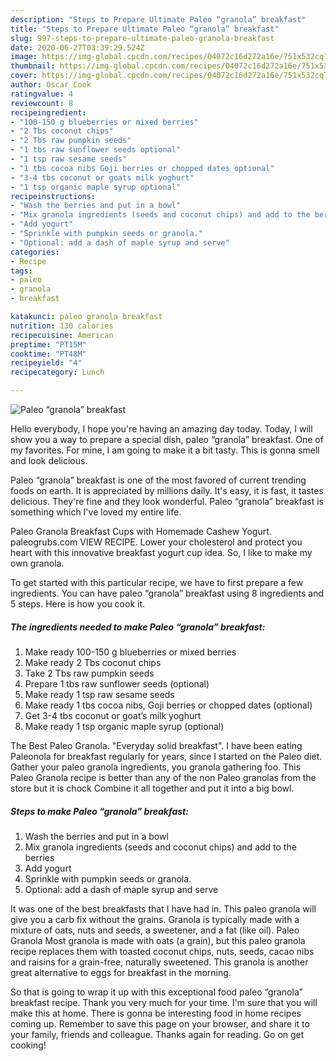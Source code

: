 ```yaml
---
description: "Steps to Prepare Ultimate Paleo “granola” breakfast"
title: "Steps to Prepare Ultimate Paleo “granola” breakfast"
slug: 997-steps-to-prepare-ultimate-paleo-granola-breakfast
date: 2020-06-27T03:39:29.524Z
image: https://img-global.cpcdn.com/recipes/04072c16d272a16e/751x532cq70/paleo-granola-breakfast-recipe-main-photo.jpg
thumbnail: https://img-global.cpcdn.com/recipes/04072c16d272a16e/751x532cq70/paleo-granola-breakfast-recipe-main-photo.jpg
cover: https://img-global.cpcdn.com/recipes/04072c16d272a16e/751x532cq70/paleo-granola-breakfast-recipe-main-photo.jpg
author: Oscar Cook
ratingvalue: 4
reviewcount: 8
recipeingredient:
- "100-150 g blueberries or mixed berries"
- "2 Tbs coconut chips"
- "2 Tbs raw pumpkin seeds"
- "1 tbs raw sunflower seeds optional"
- "1 tsp raw sesame seeds"
- "1 tbs cocoa nibs Goji berries or chopped dates optional"
- "3-4 tbs coconut or goats milk yoghurt"
- "1 tsp organic maple syrup optional"
recipeinstructions:
- "Wash the berries and put in a bowl"
- "Mix granola ingredients (seeds and coconut chips) and add to the berries"
- "Add yogurt"
- "Sprinkle with pumpkin seeds or granola."
- "Optional: add a dash of maple syrup and serve"
categories:
- Recipe
tags:
- paleo
- granola
- breakfast

katakunci: paleo granola breakfast 
nutrition: 130 calories
recipecuisine: American
preptime: "PT15M"
cooktime: "PT48M"
recipeyield: "4"
recipecategory: Lunch

---
```



![Paleo “granola” breakfast](https://img-global.cpcdn.com/recipes/04072c16d272a16e/751x532cq70/paleo-granola-breakfast-recipe-main-photo.jpg)

Hello everybody, I hope you're having an amazing day today. Today, I will show you a way to prepare a special dish, paleo “granola” breakfast. One of my favorites. For mine, I am going to make it a bit tasty. This is gonna smell and look delicious.

Paleo “granola” breakfast is one of the most favored of current trending foods on earth. It is appreciated by millions daily. It's easy, it is fast, it tastes delicious. They're fine and they look wonderful. Paleo “granola” breakfast is something which I've loved my entire life.

Paleo Granola Breakfast Cups with Homemade Cashew Yogurt. paleogrubs.com VIEW RECIPE. Lower your cholesterol and protect you heart with this innovative breakfast yogurt cup idea. So, I like to make my own granola.


To get started with this particular recipe, we have to first prepare a few ingredients. You can have paleo “granola” breakfast using 8 ingredients and 5 steps. Here is how you cook it.

<!--inarticleads1-->

##### The ingredients needed to make Paleo “granola” breakfast:

1. Make ready 100-150 g blueberries or mixed berries
1. Make ready 2 Tbs coconut chips
1. Take 2 Tbs raw pumpkin seeds
1. Prepare 1 tbs raw sunflower seeds (optional)
1. Make ready 1 tsp raw sesame seeds
1. Make ready 1 tbs cocoa nibs, Goji berries or chopped dates (optional)
1. Get 3-4 tbs coconut or goat’s milk yoghurt
1. Make ready 1 tsp organic maple syrup (optional)


The Best Paleo Granola. &#34;Everyday solid breakfast&#34;. I have been eating Paleonola for breakfast regularly for years, since I started on the Paleo diet. Gather your paleo granola ingredients, you granola gathering foo. This Paleo Granola recipe is better than any of the non Paleo granolas from the store but it is chock Combine it all together and put it into a big bowl. 

<!--inarticleads2-->

##### Steps to make Paleo “granola” breakfast:

1. Wash the berries and put in a bowl
1. Mix granola ingredients (seeds and coconut chips) and add to the berries
1. Add yogurt
1. Sprinkle with pumpkin seeds or granola.
1. Optional: add a dash of maple syrup and serve


It was one of the best breakfasts that I have had in. This paleo granola will give you a carb fix without the grains. Granola is typically made with a mixture of oats, nuts and seeds, a sweetener, and a fat (like oil). Paleo Granola Most granola is made with oats (a grain), but this paleo granola recipe replaces them with toasted coconut chips, nuts, seeds, cacao nibs and raisins for a grain-free, naturally sweetened. This granola is another great alternative to eggs for breakfast in the morning. 

So that is going to wrap it up with this exceptional food paleo “granola” breakfast recipe. Thank you very much for your time. I'm sure that you will make this at home. There is gonna be interesting food in home recipes coming up. Remember to save this page on your browser, and share it to your family, friends and colleague. Thanks again for reading. Go on get cooking!
